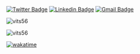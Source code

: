 

[![Twitter Badge](https://img.shields.io/badge/-@vits56-6633cc?style=flat-square&labelColor=6633cc&logo=twitter&logoColor=white&link=https://twitter.com/vits56)](https://twitter.com/vits56)
[![Linkedin Badge](https://img.shields.io/badge/-Bruno%20Bastos-6633cc?style=flat-square&logo=Linkedin&logoColor=white&link=https://www.linkedin.com/in/bruno-bastos-duarte-b172b4125/)](https://www.linkedin.com/in/bruno-bastos-duarte-b172b4125/)
[![Gmail Badge](https://img.shields.io/badge/-bastosduartebruno@gmail.com-6633cc?style=flat-square&logo=Gmail&logoColor=white&link=mailto:bastosduartebruno@gmail.com)](mailto:bastosduartebruno@gmail.com)
  

  
  <img src="https://github-readme-stats.vercel.app/api?username=vits56&show_icons=true" alt="vits56"/> 
</p>


<p align="left"> <img src="https://komarev.com/ghpvc/?username=vits56" alt="vits56" /> </p>


[![wakatime](https://wakatime.com/badge/user/1a1c3b7d-3d23-49ea-aaab-5fd875ba9f60.svg)](https://wakatime.com/@1a1c3b7d-3d23-49ea-aaab-5fd875ba9f60)
